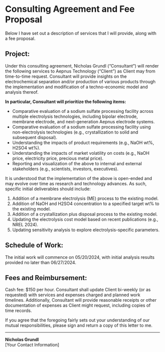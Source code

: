 # Consulting Agreement and Fee Proposal

Below I have set out a description of services that I will provide, along with a fee proposal.

## Project:
Under this consulting agreement, Nicholas Grundl (“Consultant”) will render the following services to Aepnus Technology (“Client”) as Client may from time-to-time request. Consultant will provide insights on the electrochemical separation and/or production of various products through the implementation and modification of a techno-economic model and analysis thereof.

**In particular, Consultant will prioritize the following items:**
- Comparative evaluation of a sodium sulfate processing facility across multiple electrolysis technologies, including bipolar electrode, membrane electrode, and next-generation Aepnus electrode systems.
- Comparative evaluation of a sodium sulfate processing facility using non-electrolysis technologies (e.g., crystallization to solid and subsequent disposal).
- Understanding the impacts of product requirements (e.g., NaOH wt%, H2SO4 wt%).
- Understanding the impacts of market volatility on costs (e.g., NaOH price, electricity price, precious metal price).
- Reporting and visualization of the above to internal and external stakeholders (e.g., scientists, investors, executives).

It is understood that the implementation of the above is open-ended and may evolve over time as research and technology advances. As such, specific initial deliverables should include:

1. Addition of a membrane electrolysis (ME) process to the existing model.
2. Addition of NaOH and H2SO4 concentration to a specified target wt% to the existing model.
3. Addition of a crystallization plus disposal process to the existing model.
4. Updating the electrolysis cost model based on recent publications (e.g., NREL 2024).
5. Updating sensitivity analysis to explore electrolysis-specific parameters.

## Schedule of Work:
The initial work will commence on 05/20/2024, with initial analysis results provided no later than 06/27/2024.

## Fees and Reimbursement:
Cash fee: $150 per hour. Consultant shall update Client bi-weekly (or as requested) with services and expenses charged and planned work timelines. Additionally, Consultant will provide reasonable receipts or other documentation of expenses as Client might request, including copies of time records.

If you agree that the foregoing fairly sets out your understanding of our mutual responsibilities, please sign and return a copy of this letter to me.

---

**Nicholas Grundl**  
[Your Contact Information]
